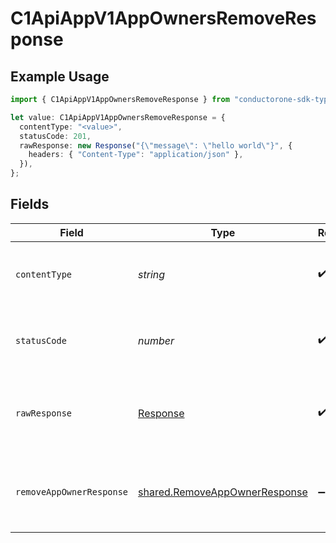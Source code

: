 # C1ApiAppV1AppOwnersRemoveResponse

## Example Usage

```typescript
import { C1ApiAppV1AppOwnersRemoveResponse } from "conductorone-sdk-typescript/sdk/models/operations";

let value: C1ApiAppV1AppOwnersRemoveResponse = {
  contentType: "<value>",
  statusCode: 201,
  rawResponse: new Response("{\"message\": \"hello world\"}", {
    headers: { "Content-Type": "application/json" },
  }),
};
```

## Fields

| Field                                                                                 | Type                                                                                  | Required                                                                              | Description                                                                           |
| ------------------------------------------------------------------------------------- | ------------------------------------------------------------------------------------- | ------------------------------------------------------------------------------------- | ------------------------------------------------------------------------------------- |
| `contentType`                                                                         | *string*                                                                              | :heavy_check_mark:                                                                    | HTTP response content type for this operation                                         |
| `statusCode`                                                                          | *number*                                                                              | :heavy_check_mark:                                                                    | HTTP response status code for this operation                                          |
| `rawResponse`                                                                         | [Response](https://developer.mozilla.org/en-US/docs/Web/API/Response)                 | :heavy_check_mark:                                                                    | Raw HTTP response; suitable for custom response parsing                               |
| `removeAppOwnerResponse`                                                              | [shared.RemoveAppOwnerResponse](../../../sdk/models/shared/removeappownerresponse.md) | :heavy_minus_sign:                                                                    | Empty response with a status code indicating success.                                 |